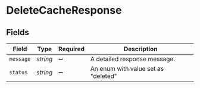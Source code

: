 # DeleteCacheResponse


## Fields

| Field                               | Type                                | Required                            | Description                         |
| ----------------------------------- | ----------------------------------- | ----------------------------------- | ----------------------------------- |
| `message`                           | *string*                            | :heavy_minus_sign:                  | A detailed response message.        |
| `status`                            | *string*                            | :heavy_minus_sign:                  | An enum with value set as "deleted" |